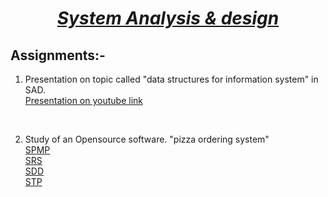 # <u><center>*System Analysis & design* </center></u>
## Assignments:- 

1. Presentation on topic called "data structures for information system" in SAD. <br>
[Presentation on youtube link](https://youtu.be/jumspXhmZfM)
<br>

2. Study of an Opensource software. 
"pizza ordering system" <br>
[SPMP](https://docs.google.com/document/d/1T0zGkyzxUcP7hBcf1NOpJEAmuzXsOE5W8yRFcu1pKj8/edit?usp=sharing)<br>
[SRS](https://docs.google.com/document/d/1ygBTvUOidlcJ0cXLvDrEhE__1Dj-CHTiD412J2sECkU/edit?usp=sharing)<br>
[SDD](https://docs.google.com/document/d/1CdsI9QBna94cAnoZI78lyUotPXYNtp_2wFvAKQK1MDY/edit?usp=sharing)<br>
[STP](https://docs.google.com/document/d/1nXRFnNO_hK1BjhYMCoeCQ1EjcqFnCS7Leh3F2HHcC44/edit?usp=sharing)

